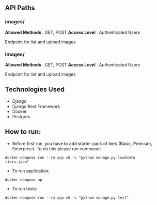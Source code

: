 ## API Paths

### images/
**Allowed Methods** : GET, POST
**Access Level** : Authenticated Users

Endpoint for list and upload images

### images/
**Allowed Methods** : GET, POST
**Access Level** : Authenticated Users

Endpoint for list and upload images






## Technologies Used
- Django
- Django Rest Framework
- Docker
- Postgres

## How to run:
- Before first run, you have to add starter pack of tiers (Basic, Premium, Enterprise). To do this please run command:
```
docker-compose run --rm app sh -c "python manage.py loaddata tiers.json"
```
- To run application:
```
docker-compose up
```
- To run tests:
```
docker-compose run --rm app sh -c "python manage.py test"
```
